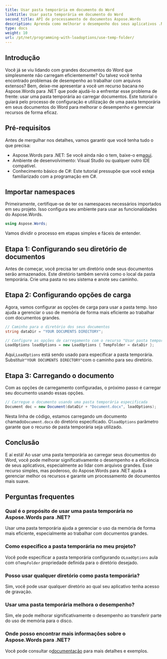 ```yaml
---
title: Usar pasta temporária em documento do Word
linktitle: Usar pasta temporária em documento do Word
second_title: API de processamento de documentos Aspose.Words
description: Aprenda como melhorar o desempenho dos seus aplicativos .NET usando uma pasta temporária ao carregar documentos do Word com o Aspose.Words.
type: docs
weight: 10
url: /pt/net/programming-with-loadoptions/use-temp-folder/
---
```

## Introdução

Você já se viu lidando com grandes documentos do Word que simplesmente não carregam eficientemente? Ou talvez você tenha encontrado problemas de desempenho ao trabalhar com arquivos extensos? Bem, deixe-me apresentar a você um recurso bacana no Aspose.Words para .NET que pode ajudá-lo a enfrentar esse problema de frente: usar uma pasta temporária ao carregar documentos. Este tutorial o guiará pelo processo de configuração e utilização de uma pasta temporária em seus documentos do Word para melhorar o desempenho e gerenciar recursos de forma eficaz.

## Pré-requisitos

Antes de mergulhar nos detalhes, vamos garantir que você tenha tudo o que precisa:

-  Aspose.Words para .NET: Se você ainda não o tem, baixe-o em[aqui](https://releases.aspose.com/words/net/).
- Ambiente de desenvolvimento: Visual Studio ou qualquer outro IDE compatível.
- Conhecimento básico de C#: Este tutorial pressupõe que você esteja familiarizado com a programação em C#.

## Importar namespaces

Primeiramente, certifique-se de ter os namespaces necessários importados em seu projeto. Isso configura seu ambiente para usar as funcionalidades do Aspose.Words.

```csharp
using Aspose.Words;
```

Vamos dividir o processo em etapas simples e fáceis de entender.

## Etapa 1: Configurando seu diretório de documentos

Antes de começar, você precisa ter um diretório onde seus documentos serão armazenados. Este diretório também servirá como o local da pasta temporária. Crie uma pasta no seu sistema e anote seu caminho.

## Etapa 2: Configurando opções de carga

Agora, vamos configurar as opções de carga para usar a pasta temp. Isso ajuda a gerenciar o uso de memória de forma mais eficiente ao trabalhar com documentos grandes.

```csharp
// Caminho para o diretório dos seus documentos
string dataDir = "YOUR DOCUMENTS DIRECTORY";

// Configure as opções de carregamento com o recurso "Usar pasta temporária"
LoadOptions loadOptions = new LoadOptions { TempFolder = dataDir };
```

 Aqui,`LoadOptions` está sendo usado para especificar a pasta temporária. Substituir`"YOUR DOCUMENTS DIRECTORY"`com o caminho para seu diretório.

## Etapa 3: Carregando o documento

Com as opções de carregamento configuradas, o próximo passo é carregar seu documento usando essas opções.

```csharp
// Carregue o documento usando uma pasta temporária especificada
Document doc = new Document(dataDir + "Document.docx", loadOptions);
```

 Nesta linha de código, estamos carregando um documento chamado`Document.docx` do diretório especificado. O`loadOptions` parâmetro garante que o recurso de pasta temporária seja utilizado.

## Conclusão

E aí está! Ao usar uma pasta temporária ao carregar seus documentos do Word, você pode melhorar significativamente o desempenho e a eficiência de seus aplicativos, especialmente ao lidar com arquivos grandes. Esse recurso simples, mas poderoso, do Aspose.Words para .NET ajuda a gerenciar melhor os recursos e garante um processamento de documentos mais suave.

## Perguntas frequentes

### Qual é o propósito de usar uma pasta temporária no Aspose.Words para .NET?
Usar uma pasta temporária ajuda a gerenciar o uso da memória de forma mais eficiente, especialmente ao trabalhar com documentos grandes.

### Como especifico a pasta temporária no meu projeto?
Você pode especificar a pasta temporária configurando o`LoadOptions` aula com o`TempFolder` propriedade definida para o diretório desejado.

### Posso usar qualquer diretório como pasta temporária?
Sim, você pode usar qualquer diretório ao qual seu aplicativo tenha acesso de gravação.

### Usar uma pasta temporária melhora o desempenho?
Sim, ele pode melhorar significativamente o desempenho ao transferir parte do uso de memória para o disco.

### Onde posso encontrar mais informações sobre o Aspose.Words para .NET?
 Você pode consultar o[documentação](https://reference.aspose.com/words/net/) para mais detalhes e exemplos.